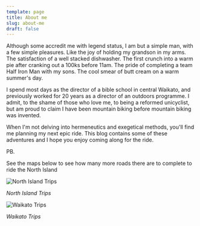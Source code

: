 ```yaml
---
template: page
title: About me
slug: about-me
draft: false
---
```

Although some accredit me with legend status, I am but a simple man, with a few simple pleasures. Like the joy of holding my grandson in my arms. The satisfaction of a well stacked dishwasher. The first crunch into a warm pie after cranking out a 100ks before 11am. The pride of completing a team Half Iron Man with my sons. The cool smear of butt cream on a warm summer's day.

I spend most days as the director of a bible school in central Waikato, and previously worked for 20 years as a director of an outdoors programme. I admit, to the shame of those who love me, to being a reformed unicyclist, but am proud to claim I have been mountain biking before mountain biking was invented.

When I'm not delving into hermeneutics and exegetical methods, you'll find me planning my next epic ride. This blog contains some of these adventures and I hope you enjoy coming along for the ride.

PB.

See the maps below to see how many more roads there are to complete to ride the North Island

![North Island Trips](/media/north-island.png "North Island Trips")

_North Island Trips_

![Waikato Trips](/media/waikato.png "Waikato Trips")

_Waikato Trips_
